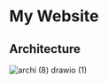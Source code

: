 # My Website

## Architecture

![archi (8) drawio (1)](https://user-images.githubusercontent.com/26201635/199880862-23a066e2-2e4f-43fd-b844-2e71d9b4d4ab.svg)

